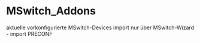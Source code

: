 # MSwitch_Addons

aktuelle vorkonfigurierte MSwitch-Devices
import nur über MSwitch-Wizard - import PRECONF
